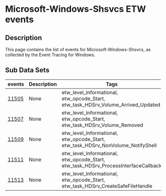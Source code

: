 # Microsoft-Windows-Shsvcs ETW events

## Description
This page contains the list of events for Microsoft-Windows-Shsvcs, as collected by the Event Tracing for Windows.

## Sub Data Sets
|events|Description|Tags|
|---|---|---|
|[11505](events/event-11505.md)|None|etw_level_Informational, etw_opcode_Start, etw_task_HDSrv_Volume_Arrived_Updated|
|[11507](events/event-11507.md)|None|etw_level_Informational, etw_opcode_Start, etw_task_HDSrv_Volume_Removed|
|[11509](events/event-11509.md)|None|etw_level_Informational, etw_opcode_Start, etw_task_HDSrv_NonVolume_NotifyShell|
|[11511](events/event-11511.md)|None|etw_level_Informational, etw_opcode_Start, etw_task_HDSrv_ProcessInterfaceCallback|
|[11513](events/event-11513.md)|None|etw_level_Informational, etw_opcode_Start, etw_task_HDSrv_CreateSafeFileHandle|
